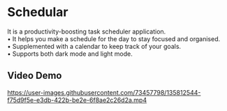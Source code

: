 # Schedular

It is a productivity-boosting task scheduler application.</br>
• It helps you make a schedule for the day to stay focused and organised. </br>
• Supplemented with a calendar to keep track of your goals. </br>
• Supports both dark mode and light mode. </br>


## Video Demo

https://user-images.githubusercontent.com/73457798/135812544-f75d9f5e-e3db-422b-be2e-6f8ae2c26d2a.mp4
